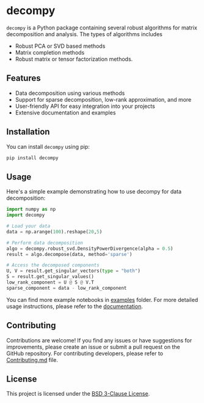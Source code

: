 # decompy

`decompy` is a Python package containing several robust algorithms for matrix decomposition and analysis. The types of algorithms includes
* Robust PCA or SVD based methods
* Matrix completion methods
* Robust matrix or tensor factorization methods.


## Features

- Data decomposition using various methods
- Support for sparse decomposition, low-rank approximation, and more
- User-friendly API for easy integration into your projects
- Extensive documentation and examples

## Installation

You can install `decompy` using pip:

```bash
pip install decompy
```

## Usage

Here's a simple example demonstrating how to use decompy for data decomposition:

```python
import numpy as np
import decompy

# Load your data
data = np.arange(100).reshape(20,5)

# Perform data decomposition
algo = decompy.robust_svd.DensityPowerDivergence(alpha = 0.5)
result = algo.decompose(data, method='sparse')

# Access the decomposed components
U, V = result.get_singular_vectors(type = "both")
S = result.get_singular_values()
low_rank_component = U @ S @ V.T
sparse_component = data - low_rank_component
```

You can find more example notebooks in [examples]() folder. For more detailed usage instructions, please refer to the [documentation]().

## Contributing

Contributions are welcome! If you find any issues or have suggestions for improvements, please create an issue or submit a pull request on the GitHub repository. For contributing developers, please refer to [Contributing.md](Contributing.md) file.

## License

This project is licensed under the [BSD 3-Clause License](LICENSE).


